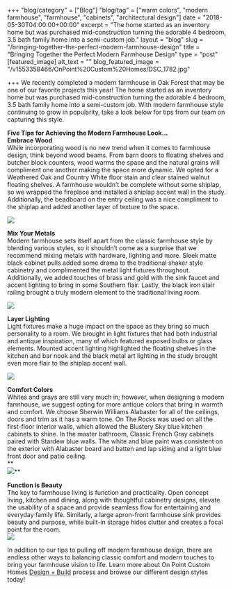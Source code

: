 +++
"blog/category" = ["Blog"]
"blog/tag" = ["warm colors", "modern farmhouse", "farmhouse", "cabinets", "architectural design"]
date = "2018-05-30T04:00:00+00:00"
excerpt = "The home started as an inventory home but was purchased mid-construction turning the adorable 4 bedroom, 3.5 bath family home into a semi-custom job."
layout = "blog"
slug = "/bringing-together-the-perfect-modern-farmhouse-design"
title = "Bringing Together the Perfect Modern Farmhouse Design"
type = "post"
[featured_image]
alt_text = ""
blog_featured_image = "/v1553358466/OnPoint%20Custom%20Homes/DSC_1782.jpg"

+++
We recently completed a modern farmhouse in Oak Forest that may be one of our favorite projects this year! The home started as an inventory home but was purchased mid-construction turning the adorable 4 bedroom, 3.5 bath family home into a semi-custom job. With modern farmhouse style continuing to grow in popularity, take a look below for tips from our team on capturing this style.

**Five Tips for Achieving the Modern Farmhouse Look…**  
**Embrace Wood**  
While incorporating wood is no new trend when it comes to farmhouse design, think beyond wood beams. From barn doors to floating shelves and butcher block counters, wood warms the space and the natural grains will compliment one another making the space more dynamic. We opted for a Weathered Oak and Country White floor stain and clear stained walnut floating shelves. A farmhouse wouldn’t be complete without some shiplap, so we wrapped the fireplace and installed a shiplap accent wall in the study. Additionally, the beadboard on the entry ceiling was a nice compliment to the shiplap and added another layer of texture to the space.

![](https://res.cloudinary.com/onpointcustomhomes/image/upload/v1553358570/OnPoint%20Custom%20Homes/Screen-Shot-2018-05-29-at-5.09.38-PM.png)

**Mix Your Metals**  
Modern farmhouse sets itself apart from the classic farmhouse style by blending various styles, so it shouldn’t come as a surprise that we recommend mixing metals with hardware, lighting and more. Sleek matte black cabinet pulls added some drama to the traditional shaker style cabinetry and complimented the metal light fixtures throughout. Additionally, we added touches of brass and gold with the sink faucet and accent lighting to bring in some Southern flair. Lastly, the black iron stair railing brought a truly modern element to the traditional living room.

![](https://res.cloudinary.com/onpointcustomhomes/image/upload/v1553358552/OnPoint%20Custom%20Homes/Screen-Shot-2018-05-29-at-5.10.45-PM.png)

**Layer Lighting**  
Light fixtures make a huge impact on the space as they bring so much personality to a room. We brought in light fixtures that had both industrial and antique inspiration, many of which featured exposed bulbs or glass elements. Mounted accent lighting highlighted the floating shelves in the kitchen and bar nook and the black metal art lighting in the study brought even more flair to the shiplap accent wall.

![](https://res.cloudinary.com/onpointcustomhomes/image/upload/v1553358539/OnPoint%20Custom%20Homes/Screen-Shot-2018-05-30-at-8.18.50-AM.png)

**Comfort Colors**  
Whites and grays are still very much in; however, when designing a modern farmhouse, we suggest opting for more antique colors that bring in warmth and comfort. We choose Sherwin Williams Alabaster for all of the ceilings, doors and trim as it has a warm tone. On The Rocks was used on all the first-floor interior walls, which allowed the Blustery Sky blue kitchen cabinets to shine. In the master bathroom, Classic French Gray cabinets paired with Stardew blue walls. The white and blue paint was consistent on the exterior with Alabaster board and batten and lap siding and a light blue front door and patio ceiling.  
**  
![](https://res.cloudinary.com/onpointcustomhomes/image/upload/v1553358524/OnPoint%20Custom%20Homes/bec0df8d-1204-4742-9966-34cd61e83c0c.jpg)**

**Function is Beauty**  
The key to farmhouse living is function and practicality. Open concept living, kitchen and dining, along with thoughtful cabinetry designs, elevate the usability of a space and provide seamless flow for entertaining and everyday family life. Similarly, a large apron-front farmhouse sink provides beauty and purpose, while built-in storage hides clutter and creates a focal point for the room.  
![](https://res.cloudinary.com/onpointcustomhomes/image/upload/v1553358504/OnPoint%20Custom%20Homes/Screen-Shot-2018-05-30-at-8.25.42-AM.png)

In addition to our tips to pulling off modern farmhouse design, there are endless other ways to balancing classic comfort and modern touches to bring your farmhouse vision to life. Learn more about On Point Custom Homes [Design + Build](http://www.topbuildersolutions.net/clickthrough.aspx?rurl=https://onpointcustomhomes.com/about-us/design-build/&cid=&ecid=23957) process and browse our different design styles today!
